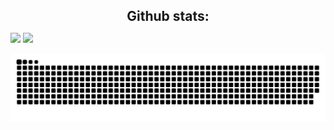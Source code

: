 <h2 align="center" style="margin: 5px 10px;">Github stats:</h2> 

[![](https://github-readme-stats.vercel.app/api?username=franlopezmora&show_icons=true&theme=tokyonight&hide_border=true&locale=en)](https://github.com/franlopezmora)
[![](https://github-readme-streak-stats.herokuapp.com/?user=franlopezmora&theme=material-palenight)](https://github.com/franlopezmora)
</div>


<p align="center">
  <img  src="https://raw.githubusercontent.com/Elanza-48/Elanza-48/main/resources/img/github-contribution-grid-snake.svg"
    alt="example" />
</p>
